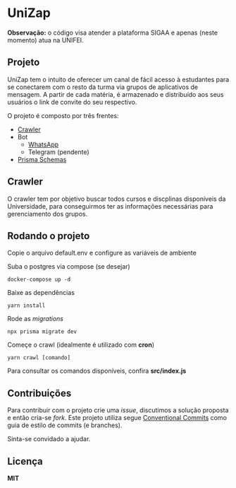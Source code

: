 # UniZap

**Observação:** o código visa atender a plataforma SIGAA e apenas (neste momento) atua na UNIFEI.

## Projeto
UniZap tem o intuito de oferecer um canal de fácil acesso à estudantes para se conectarem com o resto da turma via grupos de aplicativos de mensagem. A partir de cada matéria, é armazenado e distribuído aos seus usuários o link de convite do seu respectivo.

O projeto é composto por três frentes:

- [Crawler](https://github.com/dcdourado/unizap-crawler)
- Bot
  - [WhatsApp](https://github.com/dcdourado/unizap-wa)
  - Telegram (pendente)
- [Prisma Schemas](https://github.com/dcdourado/unizap-prisma-schemas)

## Crawler
O crawler tem por objetivo buscar todos cursos e discplinas disponíveis da Universidade, para conseguirmos ter as informações necessárias para gerenciamento dos grupos.

## Rodando o projeto
Copie o arquivo default.env e configure as variáveis de ambiente

Suba o postgres via compose (se desejar)
```
docker-compose up -d
```

Baixe as dependências
```
yarn install
```

Rode as *migrations*
```
npx prisma migrate dev
```

Começe o crawl (idealmente é utilizado com **cron**)
```
yarn crawl [comando]
```
Para consultar os comandos disponíveis, confira **src/index.js**

## Contribuições
Para contribuir com o projeto crie uma *issue*, discutimos a solução proposta e então cria-se *fork*. Este projeto utiliza segue [Conventional Commits](https://www.conventionalcommits.org/en/v1.0.0/) como guia de estilo de commits (e branches).

Sinta-se convidado a ajudar.

## Licença
**MIT**